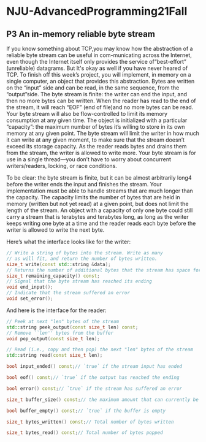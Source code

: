 # NJU-AdvancedProgramming21Fall

## P3 An in-memory reliable byte stream



If you know something about TCP,you may know how the abstraction of a reliable  byte stream can be useful in com-municating across the Internet, even though the Internet itself only provides the service of“best-effort” (unreliable) datagrams. But It's okay as well if you have never heared of TCP. To finish off this week’s project, you will implement, in memory on a single computer, an object that provides this abstraction. Bytes are written on the “input” side and can be read, in the same sequence, from the “output”side.  The byte stream is finite:  the writer can end the input, and then no more bytes can be written.  When the reader has read to the end of the stream, it will reach “EOF” (end of file)and no more bytes can be read. Your byte stream will also be flow-controlled to limit its memory consumption at any given time.  The object is initialized with a particular “capacity”:  the maximum number of bytes it’s willing to store in its own memory at any given point.  The byte stream will limit the writer in how much it can write at any given moment, to make sure that the stream doesn’t exceed its storage capacity.  As the reader reads bytes and drains them from the stream, the writer is allowed to write more.  Your byte stream is for use in a single thread—you don’t have to worry about concurrent writers/readers, locking, or race conditions.


To be clear: the byte stream is finite, but it can be almost arbitrarily long4 before the writer ends the input and finishes the stream.  Your implementation must be able to handle streams that are much longer than the capacity.  The capacity limits the number of bytes that are held in memory (written but not yet read) at a given point, but does not limit the length of the stream.  An object with a capacity of only one byte could still carry a stream that is terabytes and terabytes long, as long as the writer keeps writing one byte at a time and the reader reads each byte before the writer is allowed to write the next byte.

Here’s what the interface looks like for the writer:

```C++
// Write a string of bytes into the stream. Write as many
// as will fit, and return the number of bytes written.
size_t write(const std::string &data);
// Returns the number of additional bytes that the stream has space for
size_t remaining_capacity() const;
// Signal that the byte stream has reached its ending
void end_input();
// Indicate that the stream suffered an error
void set_error();


```


And here is the interface for the reader:
```C++
// Peek at next "len" bytes of the stream
std::string peek_output(const size_t len) const;
// Remove ``len'' bytes from the buffer
void pop_output(const size_t len);

// Read (i.e., copy and then pop) the next "len" bytes of the stream
std::string read(const size_t len);

bool input_ended() const;// `true` if the stream input has ended

bool eof() const;// `true` if the output has reached the ending

bool error() const;// `true` if the stream has suffered an error

size_t buffer_size() const;// the maximum amount that can currently be peeked/read

bool buffer_empty() const;// `true` if the buffer is empty

size_t bytes_written() const;// Total number of bytes written

size_t bytes_read() const;// Total number of bytes popped

```